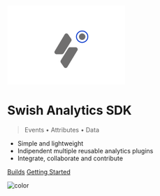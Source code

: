 <img src="assets/img/logo.svg" style="box-shadow: none; width: 270px">

# Swish Analytics SDK



> Events • Attributes • Data 

- Simple and lightweight
- Indipendent multiple reusable analytics plugins
- Integrate, collaborate and contribute 

[Builds](https://inmobiartifactory.jfrog.io/ui/native/maven-dev/com/swish/analyticssdk/)
[Getting Started](README.md)


![color](#EFEFEF)